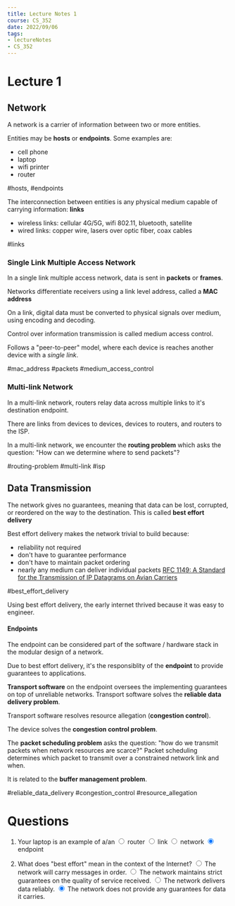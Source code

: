 ```yaml
---
title: Lecture Notes 1
course: CS_352
date: 2022/09/06
tags: 
- lectureNotes
- CS_352
---
```


# Lecture 1
## Network
A network is a carrier of information between two or more entities.

Entities may be **hosts** or **endpoints**. Some examples are:
- cell phone
- laptop
- wifi printer
- router

#hosts, #endpoints

The interconnection between entities is any physical medium capable of carrying information: **links**
- wireless links: cellular 4G/5G, wifi 802.11, bluetooth, satellite
- wired links: copper wire, lasers over optic fiber, coax cables

#links

### Single Link Multiple Access Network
In a single link multiple access network, data is sent in **packets** or **frames**.

Networks differentiate receivers using a link level address, called a **MAC address**

On a link, digital data must be converted to physical signals over medium, using encoding and decoding.

Control over information transmission is called medium access control.

Follows a "peer-to-peer" model, where each device is reaches another device with a *single link*.

#mac_address
#packets
#medium_access_control

### Multi-link Network
In a multi-link network, routers relay data across multiple links to it's destination endpoint.

There are links from devices to devices, devices to routers, and routers to the ISP.

In a multi-link network, we encounter the **routing problem** which asks the question: "How can we determine where to send packets"?

#routing-problem
#multi-link
#isp

## Data Transmission
The network gives no guarantees, meaning that data can be lost, corrupted, or reordered on the way to the destination. This is called **best effort delivery**

Best effort delivery makes the network trivial to build because:
- reliability not required
- don't have to guarantee performance
- don't have to maintain packet ordering
- nearly any medium can deliver individual packets [RFC 1149: A Standard for the Transmission of IP Datagrams on Avian Carriers](https://datatracker.ietf.org/doc/html/rfc1149)

#best_effort_delivery

Using best effort delivery, the early internet thrived because it was easy to engineer.

#### Endpoints
The endpoint can be considered part of the software / hardware stack in the modular design of a network.

Due to best effort delivery, it's the responsiblity of the **endpoint** to provide guarantees to applications.

**Transport software** on the endpoint oversees the implementing guarantees on top of unreliable networks. Transport software solves the **reliable data delivery problem**.

Transport software resolves resource allegation (**congestion control**).

The device solves the **congestion control problem**.

The **packet scheduling problem** asks the question: "how do we transmit packets when network resources are scarce?" Packet scheduling determines which packet to transmit over a constrained network link and when.

It is related to the **buffer management problem**. 

#reliable_data_delivery
#congestion_control
#resource_allegation

# Questions
1. Your laptop is an example of a/an
<input type="radio"> router
<input type="radio"> link
<input type="radio" > network
<input type="radio" checked> endpoint

2. What does "best effort" mean in the context of the Internet?
<input type="radio"> The network will carry messages in order.
<input type="radio"> The network maintains strict guarantees on the quality of service received.
<input type="radio"> The network delivers data reliably.
<input type="radio" checked> The network does not provide any guarantees for data it carries.